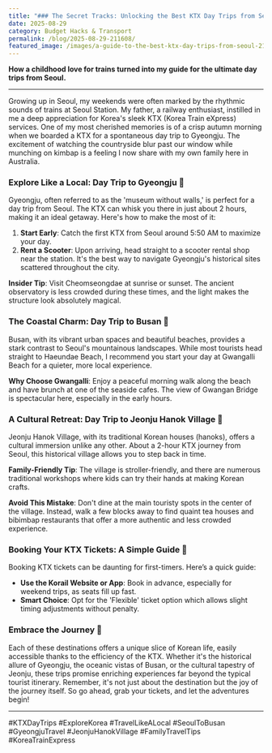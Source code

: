 ```yaml
---
title: "### The Secret Tracks: Unlocking the Best KTX Day Trips from Seoul 🚄"
date: 2025-08-29
category: Budget Hacks & Transport
permalink: /blog/2025-08-29-211608/
featured_image: /images/a-guide-to-the-best-ktx-day-trips-from-seoul-211605.jpg
---
```

**How a childhood love for trains turned into my guide for the ultimate day trips from Seoul.**

- - -

Growing up in Seoul, my weekends were often marked by the rhythmic sounds of trains at Seoul Station. My father, a railway enthusiast, instilled in me a deep appreciation for Korea's sleek KTX (Korea Train eXpress) services. One of my most cherished memories is of a crisp autumn morning when we boarded a KTX for a spontaneous day trip to Gyeongju. The excitement of watching the countryside blur past our window while munching on kimbap is a feeling I now share with my own family here in Australia.

### Explore Like a Local: Day Trip to Gyeongju 🌺

Gyeongju, often referred to as the 'museum without walls,' is perfect for a day trip from Seoul. The KTX can whisk you there in just about 2 hours, making it an ideal getaway. Here's how to make the most of it:

1. **Start Early**: Catch the first KTX from Seoul around 5:50 AM to maximize your day. 
2. **Rent a Scooter**: Upon arriving, head straight to a scooter rental shop near the station. It's the best way to navigate Gyeongju's historical sites scattered throughout the city.

**Insider Tip**: Visit Cheomseongdae at sunrise or sunset. The ancient observatory is less crowded during these times, and the light makes the structure look absolutely magical.

### The Coastal Charm: Day Trip to Busan 🌊

Busan, with its vibrant urban spaces and beautiful beaches, provides a stark contrast to Seoul's mountainous landscapes. While most tourists head straight to Haeundae Beach, I recommend you start your day at Gwangalli Beach for a quieter, more local experience.

**Why Choose Gwangalli**: Enjoy a peaceful morning walk along the beach and have brunch at one of the seaside cafes. The view of Gwangan Bridge is spectacular here, especially in the early hours.

### A Cultural Retreat: Day Trip to Jeonju Hanok Village 🏡

Jeonju Hanok Village, with its traditional Korean houses (hanoks), offers a cultural immersion unlike any other. About a 2-hour KTX journey from Seoul, this historical village allows you to step back in time.

**Family-Friendly Tip**: The village is stroller-friendly, and there are numerous traditional workshops where kids can try their hands at making Korean crafts.

**Avoid This Mistake**: Don't dine at the main touristy spots in the center of the village. Instead, walk a few blocks away to find quaint tea houses and bibimbap restaurants that offer a more authentic and less crowded experience.

### Booking Your KTX Tickets: A Simple Guide 🎫

Booking KTX tickets can be daunting for first-timers. Here’s a quick guide:

* **Use the Korail Website or App**: Book in advance, especially for weekend trips, as seats fill up fast.
* **Smart Choice**: Opt for the 'Flexible' ticket option which allows slight timing adjustments without penalty.

### Embrace the Journey 🌟

Each of these destinations offers a unique slice of Korean life, easily accessible thanks to the efficiency of the KTX. Whether it's the historical allure of Gyeongju, the oceanic vistas of Busan, or the cultural tapestry of Jeonju, these trips promise enriching experiences far beyond the typical tourist itinerary. Remember, it's not just about the destination but the joy of the journey itself. So go ahead, grab your tickets, and let the adventures begin!

- - -

\#KTXDayTrips #ExploreKorea #TravelLikeALocal #SeoulToBusan #GyeongjuTravel #JeonjuHanokVillage #FamilyTravelTips #KoreaTrainExpress
